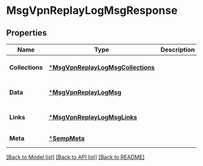 # MsgVpnReplayLogMsgResponse

## Properties
Name | Type | Description | Notes
------------ | ------------- | ------------- | -------------
**Collections** | [***MsgVpnReplayLogMsgCollections**](MsgVpnReplayLogMsgCollections.md) |  | [optional] [default to null]
**Data** | [***MsgVpnReplayLogMsg**](MsgVpnReplayLogMsg.md) |  | [optional] [default to null]
**Links** | [***MsgVpnReplayLogMsgLinks**](MsgVpnReplayLogMsgLinks.md) |  | [optional] [default to null]
**Meta** | [***SempMeta**](SempMeta.md) |  | [default to null]

[[Back to Model list]](../README.md#documentation-for-models) [[Back to API list]](../README.md#documentation-for-api-endpoints) [[Back to README]](../README.md)

